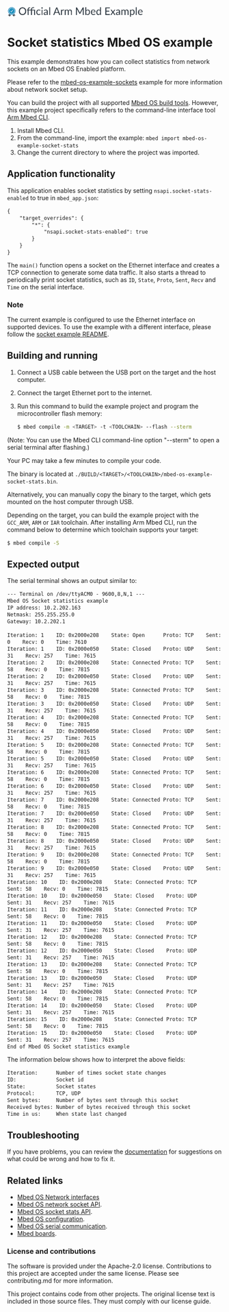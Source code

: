 ![](./resources/official_armmbed_example_badge.png)
# Socket statistics Mbed OS example

This example demonstrates how you can collect statistics from network sockets on an Mbed OS Enabled platform.

Please refer to the [mbed-os-example-sockets](https://github.com/ARMmbed/mbed-os-example-sockets/blob/master/README.md) example for more information about network socket setup.

You can build the project with all supported [Mbed OS build tools](https://os.mbed.com/docs/mbed-os/latest/tools/index.html). However, this example project specifically refers to the command-line interface tool [Arm Mbed CLI](https://github.com/ARMmbed/mbed-cli#installing-mbed-cli).

1. Install Mbed CLI.
1. From the command-line, import the example: `mbed import mbed-os-example-socket-stats`
1. Change the current directory to where the project was imported.

## Application functionality

This application enables socket statistics by setting `nsapi.socket-stats-enabled` to true in `mbed_app.json`:

```
{
    "target_overrides": {
        "*": {
            "nsapi.socket-stats-enabled": true
        }
    }
}
```

The `main()` function opens a socket on the Ethernet interface and creates a TCP connection to generate some data traffic. It also starts a thread to periodically print socket statistics, such as `ID`, `State`, `Proto`, `Sent`, `Recv` and `Time` on the serial interface.

### Note

The current example is configured to use the Ethernet interface on supported devices. To use the example with a different interface, please follow the [socket example README](https://github.com/ARMmbed/mbed-os-example-sockets/blob/master/README.md).

## Building and running

1. Connect a USB cable between the USB port on the target and the host computer.
1. Connect the target Ethernet port to the internet.
1. Run this command to build the example project and program the microcontroller flash memory:

    ```bash
    $ mbed compile -m <TARGET> -t <TOOLCHAIN> --flash --sterm
    ```

(Note: You can use the Mbed CLI command-line option "--sterm" to open a serial terminal after flashing.)

Your PC may take a few minutes to compile your code.

The binary is located at `./BUILD/<TARGET>/<TOOLCHAIN>/mbed-os-example-socket-stats.bin`.

Alternatively, you can manually copy the binary to the target, which gets mounted on the host computer through USB.

Depending on the target, you can build the example project with the `GCC_ARM`, `ARM` or `IAR` toolchain. After installing Arm Mbed CLI, run the command below to determine which toolchain supports your target:

```bash
$ mbed compile -S
```

## Expected output

The serial terminal shows an output similar to:

```
--- Terminal on /dev/ttyACM0 - 9600,8,N,1 ---
Mbed OS Socket statistics example
IP address: 10.2.202.163
Netmask: 255.255.255.0
Gateway: 10.2.202.1

Iteration: 1    ID: 0x2000e208    State: Open      Proto: TCP    Sent: 0    Recv: 0    Time: 7610
Iteration: 1    ID: 0x2000e050    State: Closed    Proto: UDP    Sent: 31    Recv: 257    Time: 7615
Iteration: 2    ID: 0x2000e208    State: Connected Proto: TCP    Sent: 58    Recv: 0    Time: 7815
Iteration: 2    ID: 0x2000e050    State: Closed    Proto: UDP    Sent: 31    Recv: 257    Time: 7615
Iteration: 3    ID: 0x2000e208    State: Connected Proto: TCP    Sent: 58    Recv: 0    Time: 7815
Iteration: 3    ID: 0x2000e050    State: Closed    Proto: UDP    Sent: 31    Recv: 257    Time: 7615
Iteration: 4    ID: 0x2000e208    State: Connected Proto: TCP    Sent: 58    Recv: 0    Time: 7815
Iteration: 4    ID: 0x2000e050    State: Closed    Proto: UDP    Sent: 31    Recv: 257    Time: 7615
Iteration: 5    ID: 0x2000e208    State: Connected Proto: TCP    Sent: 58    Recv: 0    Time: 7815
Iteration: 5    ID: 0x2000e050    State: Closed    Proto: UDP    Sent: 31    Recv: 257    Time: 7615
Iteration: 6    ID: 0x2000e208    State: Connected Proto: TCP    Sent: 58    Recv: 0    Time: 7815
Iteration: 6    ID: 0x2000e050    State: Closed    Proto: UDP    Sent: 31    Recv: 257    Time: 7615
Iteration: 7    ID: 0x2000e208    State: Connected Proto: TCP    Sent: 58    Recv: 0    Time: 7815
Iteration: 7    ID: 0x2000e050    State: Closed    Proto: UDP    Sent: 31    Recv: 257    Time: 7615
Iteration: 8    ID: 0x2000e208    State: Connected Proto: TCP    Sent: 58    Recv: 0    Time: 7815
Iteration: 8    ID: 0x2000e050    State: Closed    Proto: UDP    Sent: 31    Recv: 257    Time: 7615
Iteration: 9    ID: 0x2000e208    State: Connected Proto: TCP    Sent: 58    Recv: 0    Time: 7815
Iteration: 9    ID: 0x2000e050    State: Closed    Proto: UDP    Sent: 31    Recv: 257    Time: 7615
Iteration: 10    ID: 0x2000e208    State: Connected Proto: TCP    Sent: 58    Recv: 0    Time: 7815
Iteration: 10    ID: 0x2000e050    State: Closed    Proto: UDP    Sent: 31    Recv: 257    Time: 7615
Iteration: 11    ID: 0x2000e208    State: Connected Proto: TCP    Sent: 58    Recv: 0    Time: 7815
Iteration: 11    ID: 0x2000e050    State: Closed    Proto: UDP    Sent: 31    Recv: 257    Time: 7615
Iteration: 12    ID: 0x2000e208    State: Connected Proto: TCP    Sent: 58    Recv: 0    Time: 7815
Iteration: 12    ID: 0x2000e050    State: Closed    Proto: UDP    Sent: 31    Recv: 257    Time: 7615
Iteration: 13    ID: 0x2000e208    State: Connected Proto: TCP    Sent: 58    Recv: 0    Time: 7815
Iteration: 13    ID: 0x2000e050    State: Closed    Proto: UDP    Sent: 31    Recv: 257    Time: 7615
Iteration: 14    ID: 0x2000e208    State: Connected Proto: TCP    Sent: 58    Recv: 0    Time: 7815
Iteration: 14    ID: 0x2000e050    State: Closed    Proto: UDP    Sent: 31    Recv: 257    Time: 7615
Iteration: 15    ID: 0x2000e208    State: Connected Proto: TCP    Sent: 58    Recv: 0    Time: 7815
Iteration: 15    ID: 0x2000e050    State: Closed    Proto: UDP    Sent: 31    Recv: 257    Time: 7615
End of Mbed OS Socket statistics example
```

The information below shows how to interpret the above fields:

```
Iteration:      Number of times socket state changes
ID:             Socket id
State:          Socket states
Protocol:       TCP, UDP
Sent bytes:     Number of bytes sent through this socket  
Received bytes: Number of bytes received through this socket
Time in us:     When state last changed
```

## Troubleshooting 

If you have problems, you can review the [documentation](https://os.mbed.com/docs/latest/tutorials/debugging.html) for suggestions on what could be wrong and how to fix it. 

## Related links

- [Mbed OS Network interfaces](https://os.mbed.com/docs/latest/apis/network-interfaces.html)
- [Mbed OS network socket API](https://docs.mbed.com/docs/mbed-os-api-reference/en/latest/APIs/communication/network_sockets/).
- [Mbed OS socket stats API](https://os.mbed.com/docs/latest/apis/socketstats.html).
- [Mbed OS configuration](https://os.mbed.com/docs/latest/reference/configuration.html).
- [Mbed OS serial communication](https://os.mbed.com/docs/latest/tutorials/serial-communication.html).
- [Mbed boards](https://os.mbed.com/platforms/).

### License and contributions

The software is provided under the Apache-2.0 license. Contributions to this project are accepted under the same license. Please see contributing.md for more information.

This project contains code from other projects. The original license text is included in those source files. They must comply with our license guide.
